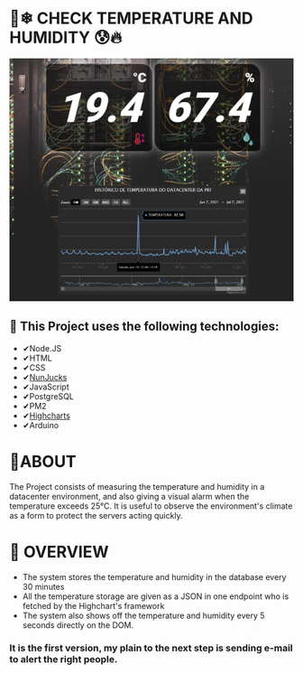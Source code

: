 # 🥶❄ CHECK TEMPERATURE AND HUMIDITY 😰🔥

<p align="center">
    <img src="/PRINTS/example.png"/>
</p>

## 🚀 This Project uses the following technologies:

* ✔Node.JS
* ✔HTML
* ✔CSS
* ✔[NunJucks](https://mozilla.github.io/nunjucks/)
* ✔JavaScript
* ✔PostgreSQL
* ✔PM2
* ✔[Highcharts](https://www.highcharts.com)
* ✔Arduino

# 🚩ABOUT

The Project consists of measuring the temperature and humidity in a datacenter environment, and also giving a visual alarm when the temperature exceeds 25°C. It is useful to observe the environment's climate as a form to protect the servers acting quickly.

# 👀 OVERVIEW

- The system stores the temperature and humidity in the database every 30 minutes
- All the temperature storage are given as a JSON in one endpoint who is fetched by the Highchart's framework
- The system also shows off the temperature and humidity every 5 seconds directly on the DOM.

### It is the first version, my plain to the next step is sending e-mail to alert the right people.

